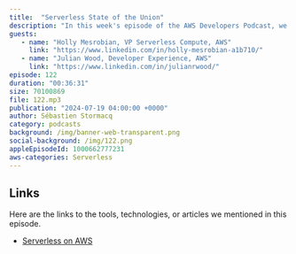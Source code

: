 ```yaml
---
title:  "Serverless State of the Union"
description: "In this week's episode of the AWS Developers Podcast, we delve into the current state of serverless adoption in 2024. We'll address common questions from developers, including the practical uses of serverless, AWS's ongoing investments in this technology, and whether serverless has become the standard for cloud architectures. Whether you're new to serverless or an experienced user with multiple workloads in production, this episode offers valuable insights and updates on serverless technology's trajectory. Join us to learn why serverless is here to stay and how it can benefit your development projects."
guests:
   - name: "Holly Mesrobian, VP Serverless Compute, AWS"
     link: "https://www.linkedin.com/in/holly-mesrobian-a1b710/"
   - name: "Julian Wood, Developer Experience, AWS"
     link: "https://www.linkedin.com/in/julianrwood/"
episode: 122
duration: "00:36:31" 
size: 70100869
file: 122.mp3
publication: "2024-07-19 04:00:00 +0000"
author: Sébastien Stormacq
category: podcasts
background: /img/banner-web-transparent.png
social-background: /img/122.png
appleEpisodeId: 1000662777231
aws-categories: Serverless
---
```



## Links

Here are the links to the tools, technologies, or articles we mentioned in this episode.

- [Serverless on AWS](https://aws.amazon.com/serverless/)